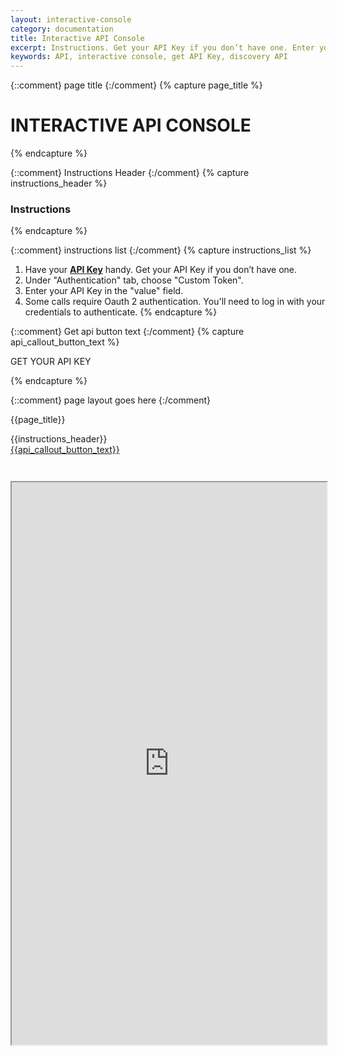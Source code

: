 ```yaml
---
layout: interactive-console
category: documentation
title: Interactive API Console
excerpt: Instructions. Get your API Key if you don’t have one. Enter your API Key. Log in with your credentials to authenticate.
keywords: API, interactive console, get API Key, discovery API
---
```


{::comment}
page title
{:/comment}
{% capture page_title %}

# INTERACTIVE API CONSOLE

{% endcapture %}

{::comment}
Instructions Header
{:/comment}
{% capture instructions_header %}

### Instructions

{% endcapture %}

{::comment}
instructions list
{:/comment}
{% capture instructions_list %}
1. Have your **[API Key](https://developer-acct.ticketmaster.com/user/login)** handy. Get your API Key if you don’t have one.
2. Under "Authentication" tab, choose "Custom Token".
3. Enter your API Key in the "value" field.
4. Some calls require Oauth 2 authentication. You'll need to log in with your credentials to authenticate.
{% endcapture %}

{::comment}
Get api button text
{:/comment}
{% capture api_callout_button_text %}

GET YOUR API KEY

{% endcapture %}

{::comment}
page layout goes here
{:/comment}

{{page_title}}

<div id="instructions-header" class="double-margin-top" markdown="1">
<span class="instructions-chevron pull-left" markdown="1"></span>
{{instructions_header}}
</div>

<div id="console-instructions" markdown="1" style="display: none;">
{{instructions_list}}
</div>

<div id="get-key-callout">
<a href="https://developer-acct.ticketmaster.com/user/login" class="tm-btn tm-btn-transparent" markdown="1">
{{api_callout_button_text}}
</a>
</div>

<iframe id="console-iframe" src="https://apigee.com/ticketmaster/embed/console/tmapi" width="100%" height="900" scrolling="no" style="margin-top: 3em;"></iframe>
